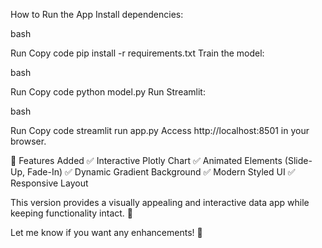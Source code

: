 How to Run the App
Install dependencies:

bash

Run
Copy code
pip install -r requirements.txt
Train the model:

bash

Run
Copy code
python model.py
Run Streamlit:

bash

Run
Copy code
streamlit run app.py
Access http://localhost:8501 in your browser.

🚀 Features Added
✅ Interactive Plotly Chart
✅ Animated Elements (Slide-Up, Fade-In)
✅ Dynamic Gradient Background
✅ Modern Styled UI
✅ Responsive Layout

This version provides a visually appealing and interactive data app while keeping functionality intact. 🚀

Let me know if you want any enhancements! 🎨
